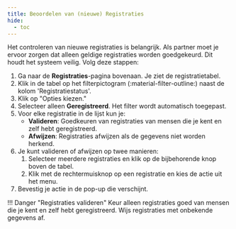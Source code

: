 ```yaml
---
title: Beoordelen van (nieuwe) Registraties
hide:
  - toc
---
```


Het controleren van nieuwe registraties is belangrijk. Als partner moet je ervoor zorgen dat alleen geldige registraties worden goedgekeurd. Dit houdt het systeem veilig. Volg deze stappen:

1. Ga naar de **Registraties**-pagina bovenaan. Je ziet de registratietabel.
2. Klik in de tabel op het filterpictogram (:material-filter-outline:) naast de kolom 'Registratiestatus'.
3. Klik op "Opties kiezen."
4. Selecteer alleen **Geregistreerd**. Het filter wordt automatisch toegepast.
5. Voor elke registratie in de lijst kun je:
    - **Valideren**: Goedkeuren van registraties van mensen die je kent en zelf hebt geregistreerd.
    - **Afwijzen**: Registraties afwijzen als de gegevens niet worden herkend.
6. Je kunt valideren of afwijzen op twee manieren:
    1. Selecteer meerdere registraties en klik op de bijbehorende knop boven de tabel.
    2. Klik met de rechtermuisknop op een registratie en kies de actie uit het menu.
7. Bevestig je actie in de pop-up die verschijnt.

!!! Danger "Registraties valideren"
    Keur alleen registraties goed van mensen die je kent en zelf hebt geregistreerd. Wijs registraties met onbekende gegevens af.
